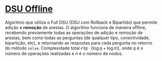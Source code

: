 # [DSU Offline](offline_dsu.cpp)

Algoritmo que utiliza o Full DSU (DSU com Rollback e Bipartido) que permite adição e **remoção** de arestas. O algoritmo funciona de maneira offline, recebendo previamente todas as operações de adição e remoção de arestas, bem como todas as perguntas (de qualquer tipo, conectividade, bipartição, etc), e retornando as respostas para cada pergunta no retorno do método `solve`. Complexidade total $\mathcal{O}(q\cdot(\log q + \log n))$, onde $q$ é o número de operações realizadas e $n$ é o número de nodos.
